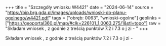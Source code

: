 +++
title = "Szczegóły wniosku W4421"
date = "2024-06-14"
source = "https://bip.brg.gda.pl/images/uploads/wnioski-do-planu-ogolnego/w4421.pdf"
tags = ["obręb: 0063", "wnioski-ogolne"]
geolinks = ["https://geoportal360.pl/map/#clk=226101_1.0063.275/1&stl=topo"]
raw = "Składam wniosek , z godnie z treścią punktów 7.2 i 7.3 o j zi - "
+++

Składam wniosek , z godnie z treścią punktów 7.2 i 7.3
o j zi -



